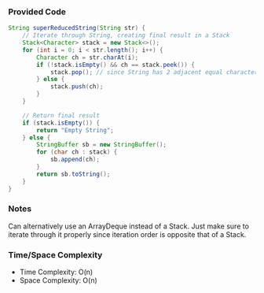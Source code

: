 ### Provided Code

```java
String superReducedString(String str) {
    // Iterate through String, creating final result in a Stack
    Stack<Character> stack = new Stack<>();
    for (int i = 0; i < str.length(); i++) {
        Character ch = str.charAt(i);
        if (!stack.isEmpty() && ch == stack.peek()) {
            stack.pop(); // since String has 2 adjacent equal characters
        } else {
            stack.push(ch);
        }
    }

    // Return final result
    if (stack.isEmpty()) {
        return "Empty String";
    } else {
        StringBuffer sb = new StringBuffer();
        for (char ch : stack) {
            sb.append(ch);
        }
        return sb.toString();
    }
}
```

### Notes

Can alternatively use an ArrayDeque instead of a Stack. Just make sure to iterate through it properly since iteration order is opposite that of a Stack.

### Time/Space Complexity

- Time Complexity: O(n)
- Space Complexity: O(n)
